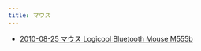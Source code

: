 ```yaml
---
title: マウス
---
```



- [2010-08-25 マウス Logicool Bluetooth Mouse M555b](./../../../../d/2010/08/25/マウス_Logicool_Bluetooth_Mouse_M555b.md)




